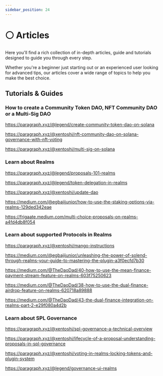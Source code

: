 ```yaml
---
sidebar_position: 24
---
```


# ⚪ Articles

Here you'll find a rich collection of in-depth articles, guide and tutorials designed to guide you through every step. 

Whether you're a beginner just starting out or an experienced user looking for advanced tips, our articles cover a wide range of topics to help you make the best choice.

## Tutorials & Guides

### How to create a Community Token DAO, NFT Community DAO or a Multi-Sig DAO

https://paragraph.xyz/@legend/create-community-token-dao-on-solana

https://paragraph.xyz/@xentoshi/nft-community-dao-on-solana-governance-with-nft-voting

https://paragraph.xyz/@xentoshi/multi-sig-on-solana

### Learn about Realms

https://paragraph.xyz/@legend/proposals-101-realms

https://paragraph.xyz/@legend/token-delegation-in-realms

https://paragraph.xyz/@xentoshi/update-dao

https://medium.com/@egbajijunior/how-to-use-the-staking-options-via-realms-129ded342eae

https://frigaate.medium.com/multi-choice-proposals-on-realms-a4fd4db8f054

### Learn about supported Protocols in Realms

https://paragraph.xyz/@xentoshi/mango-instructions

https://medium.com/@egbajijunior/unleashing-the-power-of-solend-through-realms-your-guide-to-mastering-the-plugin-a3f0ecfd7b30

https://medium.com/@TheDaoDad/40-how-to-use-the-mean-finance-payment-stream-feature-on-realms-603f75250623

https://medium.com/@TheDaoDad/38-how-to-use-the-dual-finance-airdrop-feature-on-realms-620718a89888

https://medium.com/@TheDaoDad/43-the-dual-finance-integration-on-realms-part-2-e29f080a4d2b

### Learn about SPL Governance

https://paragraph.xyz/@xentoshi/spl-governance-a-technical-overview

https://paragraph.xyz/@xentoshi/lifecycle-of-a-proposal-understanding-proposals-in-spl-governance

https://paragraph.xyz/@xentoshi/voting-in-realms-locking-tokens-and-plugin-system

https://paragraph.xyz/@legend/governance-ui-realms
